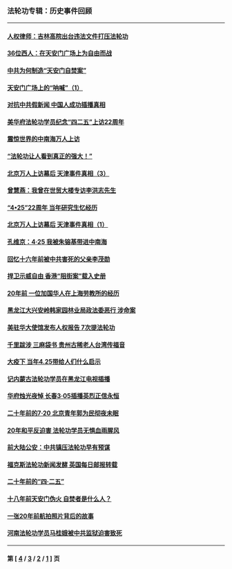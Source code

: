 ### 法轮功专辑：历史事件回顾
---
#### [人权律师：吉林高院出台违法文件打压法轮功](../../pages/nf5793/n13825665.md?10260430) 
#### [36位西人：在天安门广场上为自由而战](../../pages/nf5793/n13390029.md?10260430) 
#### [中共为何制造“天安门自焚案”](../../pages/nf5793/n13183270.md?10260430) 
#### [天安门广场上的“呐喊”（1）](../../pages/nf5793/n13105277.md?10260430) 
#### [对抗中共假新闻 中国人成功插播真相](../../pages/nf5793/n12910618.md?10260430) 
#### [美华府法轮功学员纪念“四二五”上访22周年](../../pages/nf5793/n12904445.md?10260430) 
#### [震惊世界的中南海万人上访](../../pages/nf5793/n12903976.md?10260430) 
#### [“法轮功让人看到真正的强大！”](../../pages/nf5793/n12903195.md?10260430) 
#### [北京万人上访幕后 天津事件真相（3）](../../pages/nf5793/n12902807.md?10260430) 
#### [曾慧燕：我曾在世贸大楼专访李洪志先生](../../pages/nf5793/n12898729.md?10260430) 
#### [“4•25”22周年 当年研究生忆经历](../../pages/nf5793/n12894152.md?10260430) 
#### [北京万人上访幕后 天津事件真相（1）](../../pages/nf5793/n12885174.md?10260430) 
#### [孔维京：4·25 我被朱镕基带进中南海](../../pages/nf5793/n12864987.md?10260430) 
#### [回忆十六年前被中共害死的父亲李茂勋](../../pages/nf5793/n12880270.md?10260430) 
#### [捍卫示威自由 香港“阻街案”载入史册](../../pages/nf5793/n12811245.md?10260430) 
#### [20年前 一位加国华人在上海劳教所的经历](../../pages/nf5793/n12707932.md?10260430) 
#### [黑龙江大兴安岭韩家园林业局政法委恶行 涉命案](../../pages/nf5793/n12622815.md?10260430) 
#### [美驻华大使馆发布人权报告 7次提法轮功](../../pages/nf5793/n12520541.md?10260430) 
#### [千里跋涉 三麻袋书 贵州古稀老人台湾传福音](../../pages/nf5793/n12198750.md?10260430) 
#### [大疫下 当年4.25带给人们什么启示](../../pages/nf5793/n12058565.md?10260430) 
#### [记内蒙古法轮功学员在黑龙江电视插播](../../pages/nf5793/n11699194.md?10260430) 
#### [华府烛光夜悼 长春3·05插播英烈正信永恒](../../pages/nf5793/n11397432.md?10260430) 
#### [二十年前的7·20 北京青年郭为民彻夜未眠](../../pages/nf5793/n11354195.md?10260430) 
#### [20年和平反迫害 法轮功学员无惧血雨腥风](../../pages/nf5793/n11348279.md?10260430) 
#### [前大陆公安：中共镇压法轮功早有预谋](../../pages/nf5793/n11352168.md?10260430) 
#### [福克斯法轮功新闻发酵  英国每日邮报转载](../../pages/nf5793/n11285952.md?10260430) 
#### [二十年前的“四·二五”](../../pages/nf5793/n11207639.md?10260430) 
#### [十八年前天安门伪火 自焚者是什么人？](../../pages/nf5793/n10996556.md?10260430) 
#### [一张20年前航拍照片背后的故事](../../pages/nf5793/n10693797.md?10260430) 
#### [河南法轮功学员马桂娥被中共监狱迫害致死](../../pages/nf5793/n10684974.md?10260430) 

---
#### 第 [ [4](./4.md?10260430) / [3](./3.md?10260430) / [2](./2.md?10260430) / [1](./1.md?10260430) ] 页

